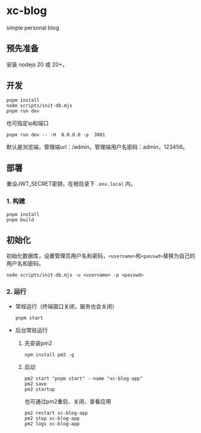 # xc-blog

simple personal blog

## 预先准备

安装 nodejs 20 或 20+。

## 开发

```shell
pnpm install
node scripts/init-db.mjs
pnpm run dev
```

也可指定ip和端口

```shell
pnpm run dev -- -H  0.0.0.0 -p  3001
```

默认是浏览端，管理端url：/admin，管理端用户名密码：admin，123456。

## 部署

重设JWT_SECRET密钥，在根目录下 `.env.local` 内。

### 1. 构建

```shell
pnpm install
pnpm build
```

## 初始化

初始化数据库，设置管理员用户名和密码，`<username>`和`<passwd>`替换为自己的用户名和密码。

```shell
node scripts/init-db.mjs -u <username> -p <passwd>
```

### 2. 运行

- 常规运行（终端窗口关闭，服务也会关闭）

    ```shell
    pnpm start
    ```

- 后台常驻运行
    1. 先安装pm2

        ```shell
        npm install pm2 -g
        ```

    2. 启动

        ```shell
        pm2 start "pnpm start" --name "xc-blog-app"
        pm2 save
        pm2 startup
        ```

        也可通过pm2重启、关闭、查看应用

        ```shell
        pm2 restart xc-blog-app
        pm2 stop xc-blog-app
        pm2 logs xc-blog-app
        ```
